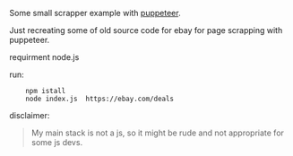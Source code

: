 Some small scrapper example with [puppeteer](https://github.com/puppeteer/puppeteer).

Just recreating some of old source code  for ebay for page scrapping with puppeteer.

requirment node.js

run: 

        npm istall
        node index.js  https://ebay.com/deals


disclaimer:
>My main stack is not a js, so it might be rude and not appropriate for some js devs.